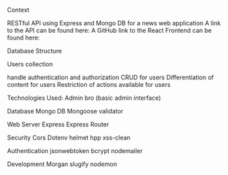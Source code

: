 Context
 
RESTful API using Express and Mongo DB for a news web application 
A link to the API can be found here:
A GitHub link to the React Frontend can be found here:

Database Structure

Users collection

handle authentication and authorization
CRUD for users
Differentiation of content for users
Restriction of actions available for users

Technologies Used:
Admin bro (basic admin interface)

Database
Mongo DB
Mongoose
validator

Web Server
Express
Express Router

Security
Cors
Dotenv
helmet
hpp
xss-clean

Authentication 
jsonwebtoken
bcrypt
nodemailer

Development
Morgan
slugify
nodemon
